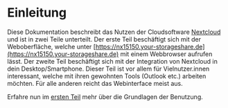 # Einleitung

Diese Dokumentation beschreibt das Nutzen der Cloudsoftware [Nextcloud](https://nextcloud.com/de/) und ist in zwei Teile unterteilt. Der erste Teil beschäftigt sich mit der Weboberfläche, welche unter [https://nx15150.your-storageshare.de](https://nx15150.your-storageshare.de) mit einem Webbrowser aufrufen lässt. Der zweite Teil beschäftigt sich mit der Integration von Nextcloud in dein Desktop/Smartphone. Dieser Teil ist vor allem für Vielnutzer.innen interessant, welche mit ihren gewohnten Tools (Outlook etc.) arbeiten möchten. Für alle anderen reicht das Webinterface meist aus. 

Erfahre nun im [ersten Teil](./cloud/index.html) mehr über die Grundlagen der Benutzung.
